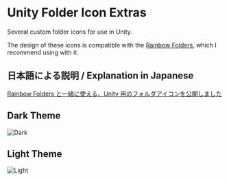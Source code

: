 # Unity Folder Icon Extras

Several custom folder icons for use in Unity.

The design of these icons is compatible with the [Rainbow Folders](https://assetstore.unity.com/packages/tools/utilities/rainbow-folders-2-143526), which I recommend using with it.

## 日本語による説明 / Explanation in Japanese

[Rainbow Folders と一緒に使える、Unity 用のフォルダアイコンを公開しました](https://blog.gigacreation.jp/entry/2023/02/16/220225)

## Dark Theme

![Dark](https://user-images.githubusercontent.com/5264444/219367565-2cdbfc53-aeaa-4d91-9966-de6e5877494a.png)

## Light Theme

![Light](https://user-images.githubusercontent.com/5264444/219367571-7f0158f9-cdca-4e82-90f5-e450c82c2c2c.png)

